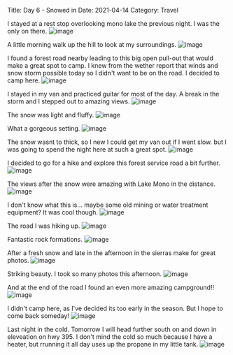Title: Day 6 - Snowed in
Date: 2021-04-14
Category: Travel

I stayed at a rest stop overlooking mono lake the previous night. I was the only on there.
![image](https://api.pcloud.com/getpubthumb?code=XZsr4eXZX5pXbNoQv7u9qDtjTG8I65mpC5Dy&linkpassword=undefined&size=600x600&crop=0&type=autok)

A little morning walk up the hill to look at my surroundings.
![image](https://api.pcloud.com/getpubthumb?code=XZOr4eXZ7za4ur5JveBwD4Nj1cDsp40sstmk&linkpassword=undefined&size=600x600&crop=0&type=autok)

I found a forest road nearby leading to this big open pull-out that would make a great spot to camp.  I knew from the wether report that winds and snow storm possible today so I didn't want to be on the road.  I decided to camp here.
![image](https://api.pcloud.com/getpubthumb?code=XZz78eXZKdmMvUs7yoYTKIWsTEwauVfVUvi7&linkpassword=undefined&size=600x600&crop=0&type=autok)

I stayed in my van and practiced guitar for most of the day.  A break in the storm and I stepped out to amazing views.
![image](https://api.pcloud.com/getpubthumb?code=XZqc4eXZOeCkzhvQFoJ9YMYjvtdorYCCdyK7&linkpassword=undefined&size=600x600&crop=0&type=autok)

The snow was light and fluffy.
![image](https://api.pcloud.com/getpubthumb?code=XZIc4eXZQ08vs4rTQlHpw1OLoiYa38fi2vJV&linkpassword=undefined&size=600x600&crop=0&type=autok)

What a gorgeous setting.
![image](https://api.pcloud.com/getpubthumb?code=XZko4eXZu6MKBF6LJ8JJwgIDwvKX6BfnDRPk&linkpassword=undefined&size=600x600&crop=0&type=autok)

The snow wasnt to thick, so I new I could get my van out if I went slow.  but I was going to spend the night here at such a great spot.
![image](https://api.pcloud.com/getpubthumb?code=XZJo4eXZbkohPbkJjnjleB73S5MFUjkmYgJy&linkpassword=undefined&size=600x600&crop=0&type=autok)

I decided to go for a hike and explore this forest service road a bit further.
![image](https://api.pcloud.com/getpubthumb?code=XZmo4eXZcoBE9A3s7F7zOYyrH2qzjbgKdJqX&linkpassword=undefined&size=600x600&crop=0&type=autok)

The views after the snow were amazing with Lake Mono in the distance.
![image](https://api.pcloud.com/getpubthumb?code=XZeo4eXZyPGgcmdPYESMD5crev07d0u8uDIX&linkpassword=undefined&size=600x600&crop=0&type=autok)

I don't know what this is... maybe some old mining or water treatment equipment? It was cool though.
![image](https://api.pcloud.com/getpubthumb?code=XZxo4eXZgWoFahEJjDkDVebK6XhJK0p1cq1k&linkpassword=undefined&size=600x600&crop=0&type=autok)

The road I was hiking up.
![image](https://api.pcloud.com/getpubthumb?code=XZIo4eXZ6V35h2kd7pH2wC3wIm7NvHmPgfW7&linkpassword=undefined&size=600x600&crop=0&type=autok)

Fantastic rock formations.
![image](https://api.pcloud.com/getpubthumb?code=XZAo4eXZh3L7SLx2TOpMNuPa6QnTsuOVYH57&linkpassword=undefined&size=600x600&crop=0&type=autok)

After a fresh snow  and late in the afternoon in the sierras make for great photos.
![image](https://api.pcloud.com/getpubthumb?code=XZGo4eXZ2Iq0bAwXwujzemEMje5GO8pGuiUk&linkpassword=undefined&size=600x600&crop=0&type=autok)

Striking beauty.  I took so many photos this afternoon.
![image](https://api.pcloud.com/getpubthumb?code=XZFy8eXZRNxxBzJksiulelAD6cl1GS36zGWX&linkpassword=undefined&size=600x600&crop=0&type=autok)

And at the end of the road I found an even more amazing campground!!
![image](https://api.pcloud.com/getpubthumb?code=XZRy8eXZb8440sHfnYp6VKlaXfwOnmzSWlOy&linkpassword=undefined&size=600x600&crop=0&type=autok)

I didn't camp here, as I've decided its too early in the season.  But I hope to come back someday!
![image](https://api.pcloud.com/getpubthumb?code=XZ8y8eXZkxmikBWTg3jEaMsNOI9AiyXGUbPk&linkpassword=undefined&size=600x600&crop=0&type=autok)

Last night in the cold.  Tomorrow I will head further south on and down in eleveation on hwy 395.  I don't mind the cold so much because I have a heater, but rrunning it all day uses up the propane in my little tank.
![image](https://api.pcloud.com/getpubthumb?code=XZvSXDXZ9a7fa87D2YbrgFq0BP6gOJPAgTIy&linkpassword=undefined&size=600x600&crop=0&type=autok)

